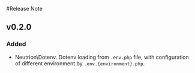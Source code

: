 #Release Note

## v0.2.0

### Added
- Neutrion\Dotenv. Dotenv loading from `.env.php` file, with configuration of different environment by `.env.{environment}.php`.
